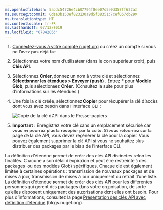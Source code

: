 ```yaml
---
ms.openlocfilehash: 5acdc54726e4cb07794f8ee07d5e0d357ff622a3
ms.sourcegitcommit: 0dea3b153ef823230a9d5f38351b7cef057cb299
ms.translationtype: HT
ms.contentlocale: fr-FR
ms.lasthandoff: 07/12/2019
ms.locfileid: "67842053"
---
```

1. [Connectez-vous à votre compte nuget.org](https://www.nuget.org/users/account/LogOn?returnUrl=%2F) ou créez un compte si vous ne l’avez pas déjà fait.

1. Sélectionnez votre nom d’utilisateur (dans le coin supérieur droit), puis **Clés API**.

1. Sélectionnez **Créer**, donnez un nom à votre clé et sélectionnez **Sélectionner les étendues > Envoyer (push)** . Entrez * pour **Modèle Glob**, puis sélectionnez **Créer**. (Consultez la suite pour plus d’informations sur les étendues.)

1. Une fois la clé créée, sélectionnez **Copier** pour récupérer la clé d’accès dont vous avez besoin dans l’interface CLI :

    ![Copie de la clé d’API dans le Presse-papiers](../media/QS_Create-02-APIKey.png)

1. **Important** : Enregistrez votre clé dans un emplacement sécurisé car vous ne pourrez plus la recopier par la suite. Si vous retournez sur la page de la clé API, vous devez régénérer la clé pour la copier. Vous pouvez également supprimer la clé API si vous ne souhaitez plus distribuer des packages par le biais de l’interface CLI.

La définition d’étendue permet de créer des clés API distinctes selon les finalités. Chacune a son délai d’expiration et peut être restreinte à des packages (ou des modèles Glob) spécifiques. Chaque clé est également limitée à certaines opérations : transmission de nouveaux packages et de mises à jour, transmission de mises à jour uniquement ou retrait d’une liste. La définition d’étendue permet de créer des clés API pour les différentes personnes qui gèrent des packages dans votre organisation, de sorte qu’elles disposent uniquement des autorisations dont elles ont besoin. Pour plus d’informations, consultez la page [Présentation des clés API avec définition d’étendue](https://blog.nuget.org/20170202/introducing-scoped-api-keys.html) (blogs.nuget.org).